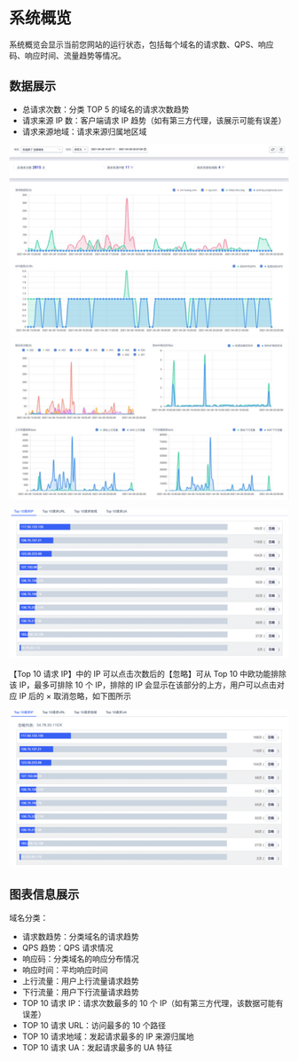# 系统概览

系统概览会显示当前您网站的运行状态，包括每个域名的请求数、QPS、响应码、响应时间、流量趋势等情况。

## 数据展示

- 总请求次数：分类 TOP 5 的域名的请求次数趋势
- 请求来源 IP 数：客户端请求 IP 趋势（如有第三方代理，该展示可能有误差）
- 请求来源地域：请求来源归属地区域

![](/images/website_overview-get_report_1.jpg)
![](/images/website_overview-get_report_2.jpg)

![](/images/website_overview-get_report_3.png)

【Top 10 请求 IP】中的 IP 可以点击次数后的【忽略】可从 Top 10 中欧功能排除该 IP，最多可排除 10 个 IP，排除的 IP 会显示在该部分的上方，用户可以点击对应 IP 后的 × 取消忽略，如下图所示

![](/images/website_overview-get_report_4.png)

## 图表信息展示

域名分类：

- 请求数趋势：分类域名的请求趋势
- QPS 趋势：QPS 请求情况
- 响应码：分类域名的响应分布情况
- 响应时间：平均响应时间
- 上行流量：用户上行流量请求趋势
- 下行流量：用户下行流量请求趋势
- TOP 10 请求 IP：请求次数最多的 10 个 IP（如有第三方代理，该数据可能有误差）
- TOP 10 请求 URL：访问最多的 10 个路径
- TOP 10 请求地域：发起请求最多的 IP 来源归属地
- TOP 10 请求 UA：发起请求最多的 UA 特征
